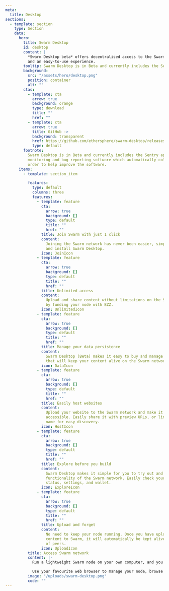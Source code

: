 ```yaml
---
meta:
  title: Desktop
sections:
  - template: section
    type: Section
    data:
      hero:
        title: Swarm Desktop
        id: desktop
        content: |
          *Swarm Desktop beta* offers decentralised access to the Swarm network
          and an easy-to-use experience.
        tooltip: Swarm Desktop is in Beta and currently includes the Sentry application monitoring and bug reporting software which automatically collects data in order to help improve the software.
        background:
          src: "/assets/hero/desktop.png"
          position: container
          alt: ""
        ctas:
          - template: cta
            arrow: true
            background: orange
            type: download
            title: ""
            href: ""
          - template: cta
            arrow: true
            title: GitHub ->
            background: transparent
            href: https://github.com/ethersphere/swarm-desktop/releases
            type: default
        footnote:
          Swarm Desktop is in Beta and currently includes the Sentry application
          monitoring and bug reporting software which automatically collects data in
          order to help improve the software.
      items:
        - template: section_item

          features:
            type: default
            columns: three
            features:
              - template: feature
                cta:
                  arrow: true
                  background: []
                  type: default
                  title: ""
                  href: ""
                title: Join Swarm with just 1 click
                content:
                  Joining the Swarm network has never been easier, simply download
                  and install Swarm Desktop.
                icon: JoinIcon
              - template: feature
                cta:
                  arrow: true
                  background: []
                  type: default
                  title: ""
                  href: ""
                title: Unlimited access
                content:
                  Upload and share content without limitations on the Swarm network
                  by funding your node with BZZ.
                icon: UnlimitedIcon
              - template: feature
                cta:
                  arrow: true
                  background: []
                  type: default
                  title: ""
                  href: ""
                title: Manage your data persistence
                content:
                  Swarm Desktop (Beta) makes it easy to buy and manage the stamps
                  that will keep your content alive on the Swarm network.
                icon: DataIcon
              - template: feature
                cta:
                  arrow: true
                  background: []
                  type: default
                  title: ""
                  href: ""
                title: Easily host websites
                content:
                  Upload your website to the Swarm network and make it universally
                  accessible. Easily share it with preview URLs, or link it with your ENS
                  name for easy discovery.
                icon: HostIcon
              - template: feature
                cta:
                  arrow: true
                  background: []
                  type: default
                  title: ""
                  href: ""
                title: Explore before you build
                content:
                  Swarm Desktop makes it simple for you to try out and explore the
                  functionality of the Swarm network. Easily check your Swarm light-node's
                  status, settings, and wallet.
                icon: ExploreIcon
              - template: feature
                cta:
                  arrow: true
                  background: []
                  type: default
                  title: ""
                  href: ""
                title: Upload and forget
                content:
                  No need to keep your node running. Once you have uploaded your
                  content to Swarm, it will automatically be kept alive by a worldwide network
                  of peers.
                icon: UploadIcon
          title: Access Swarm network
          content: |-
            Run a lightweight Swarm node on your own computer, and you'll have direct peer-to-peer access to the network. No need to rely on centralised gateways.

            Use your favourite web browser to manage your node, browse websites, and upload or download data directly from peers in the Swarm network.
          image: "/uploads/swarm-desktop.png"
          code: ""
---
```

